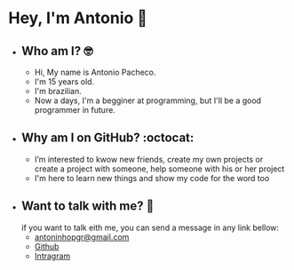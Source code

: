 # Hey, I'm Antonio 👋
* ## Who am I? 🤓
   * Hi, My name is Antonio Pacheco.
   * I'm 15 years old.
   * I'm brazilian. 
   * Now a days, I'm a begginer at programming, but I'll be a good programmer in future. 
* ## Why am I on GitHub? :octocat:
   * I’m interested to kwow new friends, create my own projects or create a project with someone, help someone with his or her project
   * I'm here to learn new things and show my code for the word too
* ## Want to talk with me? 📱
  if you want to talk eith me, you can send a message in any link bellow:
  * antoninhopgr@gmail.com
  * [Github](https://www.github.com/AntonioPGR)
  * [Intragram](https://www.instagram.com/antoniopachecog.ribeiro/)
